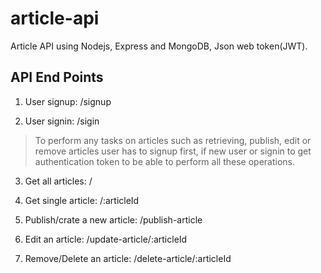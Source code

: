 # article-api
Article API using Nodejs, Express and MongoDB, Json web token(JWT).

## API End Points
1. User signup: /signup

2. User signin: /sigin

> To perform any tasks on articles such as retrieving, publish, edit or remove articles user has to signup first, if new user or signin to
  get authentication token to be able to perform all these operations.
  
3. Get all articles: /

4. Get single article: /:articleId

5. Publish/crate a new article: /publish-article

6. Edit an article: /update-article/:articleId

7. Remove/Delete an article: /delete-article/:articleId
